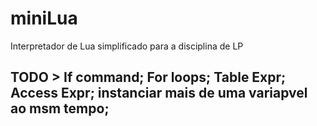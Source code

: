 # miniLua
Interpretador de Lua simplificado para a disciplina de LP

## TODO > If command; For loops; Table Expr; Access Expr; instanciar mais de uma variapvel ao msm tempo;
